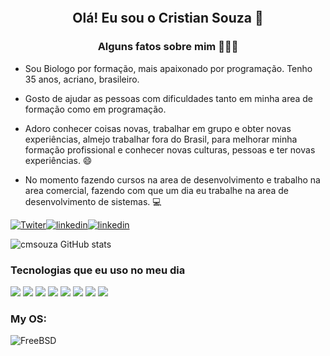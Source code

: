 <h2 align="center"><br>

Olá! Eu sou o Cristian Souza 👋

</h2>

<h3 align="center">

Alguns fatos sobre mim 👨🏻‍💻

</h3>

- Sou Biologo por formação, mais apaixonado por programação. Tenho 35 anos, acriano, brasileiro.
- Gosto de ajudar as pessoas com dificuldades tanto em minha area de formação como em programação.

- Adoro conhecer coisas novas, trabalhar em grupo e obter novas experiências, almejo trabalhar fora do Brasil, para melhorar minha formação profissional e conhecer novas culturas, pessoas e ter novas experiências. 😄

- No momento fazendo cursos na area de desenvolvimento e trabalho na area comercial, fazendo com que um dia eu trabalhe na area de desenvolvimento de sistemas. 💻

<div>

[![Twiter](https://img.shields.io/badge/Twitter-1DA1F2?style=for-the-badge&logo=twitter&logoColor=white)](https://twitter.com/cmsouzaac)[![linkedin](https://img.shields.io/badge/LinkedIn-0077B5?style=for-the-badge&logo=linkedin&logoColor=white)](https://www.linkedin.com/in/cmsouzaac/)[![linkedin](https://img.shields.io/badge/GitHub-100000?style=for-the-badge&logo=github&logoColor=white)](https://github.com/cmsouzaac)

</div>

![cmsouza GitHub stats](https://github-readme-stats.vercel.app/api?username=cmsouzaac&show_icons=true&theme=radical)

### Tecnologias que eu uso no meu dia

<div style="display: iline_block">
    <img align="center alt="html5" src="https://img.shields.io/badge/HTML5-E34F26?style=for-the-badge&logo=html5&logoColor=white">
    <img align="center alt="css" src="https://img.shields.io/badge/CSS3-1572B6?style=for-the-badge&logo=css3&logoColor=white">
    <img align="center alt="js" src="https://img.shields.io/badge/JavaScript-F7DF1E?style=for-the-badge&logo=javascript&logoColor=black">
    <img align="center alt="ts" src="https://img.shields.io/badge/TypeScript-007ACC?style=for-the-badge&logo=typescript&logoColor=whitek">
    <img align="center alt="nodejs" src="https://img.shields.io/badge/Node.js-43853D?style=for-the-badge&logo=node.js&logoColor=white">
    <img align="center alt="dart" src="https://img.shields.io/badge/Dart-0175C2?style=for-the-badge&logo=dart&logoColor=whit">
    <img align="center alt="c#" src="https://img.shields.io/badge/C%23-239120?style=for-the-badge&logo=c-sharp&logoColor=white">
    <img align="center alt="Android" src="https://img.shields.io/badge/Android-3DDC84?style=for-the-badge&logo=android&logoColor=white">
</div>

<div>

### My OS:

![FreeBSD](https://img.shields.io/badge/Windows-0078D6?style=for-the-badge&logo=windows&logoColor=white)

</div>
